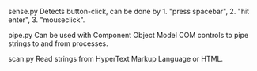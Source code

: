 sense.py Detects button-click, can be done by 1. "press spacebar", 2. "hit enter", 3. "mouseclick".

pipe.py  Can be used with Component Object Model COM controls to pipe strings to and from processes.

scan.py  Read strings from HyperText Markup Language or HTML.
